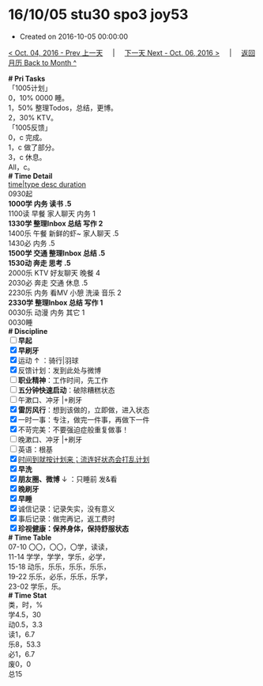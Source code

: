 # 16/10/05 stu30 spo3 joy53

- Created on 2016-10-05 00:00:00

[< Oct. 04, 2016 - Prev 上一天](/lifelogs/2016/10/d04.md) &nbsp; &nbsp; | &nbsp; &nbsp; [下一天 Next - Oct. 06, 2016 >](/lifelogs/2016/10/d06.md) &nbsp; &nbsp; |  &nbsp; &nbsp; [返回月历 Back to Month ^](/lifelogs/2016/10/index.md)
<br/><div><b># Pri Tasks</b></div><div>「1005计划」</div><div>0，10% 0000 睡。</div><div>1，50% 整理Todos，总结，更博。</div><div>2，30% KTV。</div><div>「1005反馈」</div><div>0，c 完成。</div><div>1，c 做了部分。</div><div>3，c 休息。</div><div>All，c。</div><div><b># Time Detail</b></div><div><u>time|type desc duration</u></div><div>0930起</div><div><b>1000学 内务 读书 .5</b></div><div>1100读 早餐 家人聊天 内务 1</div><div><b>1330学 整理Inbox 总结 写作 2</b></div><div>1400乐 午餐 新鲜的虾~ 家人聊天 .5</div><div>1430必 内务 .5</div><div><b>1500学 交通 整理Inbox 总结 .5</b></div><div><b>1530动 奔走 思考 .5</b></div><div>2000乐 KTV 好友聊天 晚餐 4</div><div>2030必 奔走 交通 休息 .5</div><div>2230乐 内务 看MV 小憩 洗澡 音乐 2</div><div><b>2330学 整理Inbox 总结 写作 1</b></div><div>0030乐 动漫 内务 其它 1</div><div>0030睡</div><div><b># Discipline</b></div><div><b><input type="checkbox"/></b><b>早起</b></div><div><input checked="true" type="checkbox"/><b>早刷牙</b></div><div><input checked="true" type="checkbox"/>运动 ↑ ：骑行|羽球</div><div><input checked="true" type="checkbox"/>反馈计划：发到此处与微博</div><div><input type="checkbox"/><b>职业精神</b>：工作时间，先工作</div><div><input type="checkbox"/><b>五分钟快速启动</b>：破除糟糕状态</div><div><input type="checkbox"/>午漱口、冲牙 |+刷牙</div><div><input checked="true" type="checkbox"/><b>雷厉风行</b>：想到该做的，立即做，进入状态</div><div><input checked="true" type="checkbox"/>一时一事：专注，做完一件事，再做下一件</div><div><input checked="true" type="checkbox"/>不苛完美：不要强迫症般重复做事！</div><div><input type="checkbox"/>晚漱口、冲牙 |+刷牙</div><div><input type="checkbox"/>英语：根基</div><div><u><input checked="true" type="checkbox"/></u><u>时间到就按计划来；流连好状态会打乱计划</u></div><div><input checked="true" type="checkbox"/><b>早洗</b></div><div><b><input checked="true" type="checkbox"/></b><b>朋友圈、微博</b> ↓ ：只睡前 发&amp;看</div><div><b><input checked="true" type="checkbox"/></b><b>晚刷牙</b></div><div><input checked="true" type="checkbox"/><b>早睡</b></div><div><input checked="true" type="checkbox"/>诚信记录：记录失实，没有意义</div><div><input checked="true" type="checkbox"/>事后记录：做完再记，返工费时</div><div><b><input checked="true" type="checkbox"/></b><b>珍视健康：保养身体，保持舒服状态</b></div><div><b># Time Table</b></div><div>07-10 〇〇，〇〇，〇学，读读，</div><div>11-14 学学，学学，学乐，必学，</div><div>15-18 动乐，乐乐，乐乐，乐乐，</div><div>19-22 乐乐，必乐，乐乐，乐学，</div><div>23-02 学乐，乐。</div><div><b># Time Stat</b></div><div>类，时，%</div><div>学4.5，30</div><div>动0.5，3.3</div><div>读1，6.7</div><div>乐8，53.3</div><div>必1，6.7</div><div>废0，0</div><div>总15</div>
